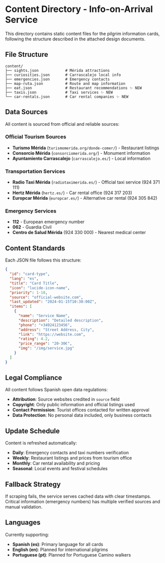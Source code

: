 # Content Directory - Info-on-Arrival Service

This directory contains static content files for the pilgrim information cards, following the structure described in the attached design documents.

## File Structure

```
content/
├── sights.json            # Mérida attractions
├── curiosities.json       # Carrascalejo local info
├── emergencies.json       # Emergency contacts
├── map-ruta.json          # Route and map information
├── eat.json               # Restaurant recommendations ✨ NEW
├── taxis.json             # Taxi services ✨ NEW
└── car-rentals.json       # Car rental companies ✨ NEW
```

## Data Sources

All content is sourced from official and reliable sources:

### Official Tourism Sources

- **Turismo Mérida** (`turismomerida.org/donde-comer/`) - Restaurant listings
- **Consorcio Mérida** (`consorciomerida.org/`) - Monument information
- **Ayuntamiento Carrascalejo** (`carrascalejo.es/`) - Local information

### Transportation Services

- **Radio Taxi Mérida** (`radiotaximerida.es/`) - Official taxi service (924 371 111)
- **Hertz Mérida** (`hertz.es/`) - Car rental office (924 317 203)
- **Europcar Mérida** (`europcar.es/`) - Alternative car rental (924 305 842)

### Emergency Services

- **112** - European emergency number
- **062** - Guardia Civil
- **Centro de Salud Mérida** (924 330 000) - Nearest medical center

## Content Standards

Each JSON file follows this structure:

```json
{
  "id": "card-type",
  "lang": "es",
  "title": "Card Title",
  "icon": "lucide-icon-name",
  "priority": 1-10,
  "source": "official-website.com",
  "last_updated": "2024-01-15T10:30:00Z",
  "items": [
    {
      "name": "Service Name",
      "description": "Detailed description",
      "phone": "+34924123456",
      "address": "Street Address, City",
      "link": "https://website.com",
      "rating": 4.2,
      "price_range": "20-30€",
      "img": "/img/service.jpg"
    }
  ]
}
```

## Legal Compliance

All content follows Spanish open data regulations:

- **Attribution**: Source websites credited in `source` field
- **Copyright**: Only public information and official listings used
- **Contact Permission**: Tourist offices contacted for written approval
- **Data Protection**: No personal data included, only business contacts

## Update Schedule

Content is refreshed automatically:

- **Daily**: Emergency contacts and taxi numbers verification
- **Weekly**: Restaurant listings and prices from tourism office
- **Monthly**: Car rental availability and pricing
- **Seasonal**: Local events and festival schedules

## Fallback Strategy

If scraping fails, the service serves cached data with clear timestamps. Critical information (emergency numbers) has multiple verified sources and manual validation.

## Languages

Currently supporting:

- **Spanish (es)**: Primary language for all cards
- **English (en)**: Planned for international pilgrims
- **Portuguese (pt)**: Planned for Portuguese Camino walkers
